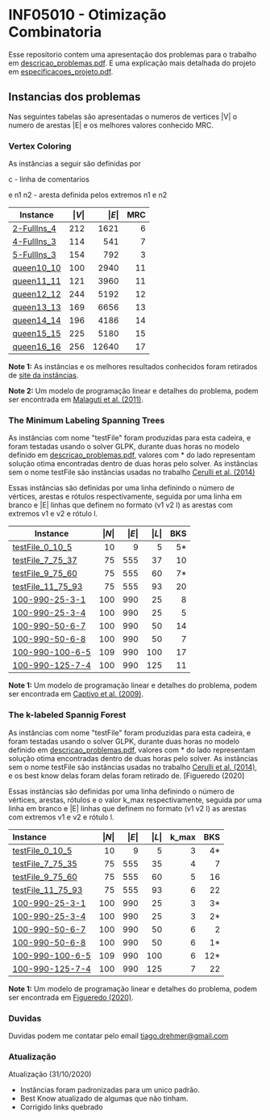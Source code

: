 # INF05010 - Otimização Combinatoria

Esse repositorio contem uma apresentação dos problemas para o trabalho em [descricao_problemas.pdf](descricao_problemas.pdf). E uma explicação mais detalhada do projeto em  [especificacoes_projeto.pdf](especificacoes_projeto.pdf).

## Instancias dos problemas

Nas seguintes tabelas são apresentadas o numeros de vertices |V| o numero de arestas |E| e os melhores valores conhecido MRC.
### Vertex Coloring

As instâncias a seguir são definidas por

c - linha de comentarios

e n1 n2 - aresta definida pelos extremos n1 e n2

| Instance | \|_V_\| | \|_E_\| | MRC|
|----------|-------:|---------:|------:|
|[2-FullIns_4](instances/VC/2-FullIns_4.col)      |212   |1621  |6   |
|[4-FullIns_3](instances/VC/4-FullIns_3.col)      |114   |541  |7   |
|[5-FullIns_3](instances/VC/5-FullIns_3.col)      |154   | 792  |3   |
|[queen10_10](instances/VC/queen10_10.col)      |100   |2940  |11   |
|[queen11_11](instances/VC/queen11_11.col)    |121  |3960  |11   |
|[queen12_12](instances/VC/queen12_12.col)    |244  |5192  |12  |
|[queen13_13](instances/VC/queen13_13.col)    |169  |6656  |13  |
|[queen14_14](instances/VC/queen14_14.col)    |196  |4186	  |14  |
|[queen15_15](instances/VC/queen15_15.col)  |225  |5180  |15  |
|[queen16_16](instances/VC/queen16_16.col)  |256  |12640  |17  |


__Note 1:__ As instâncias e os melhores resultados conhecidos foram retirados de [site da instâncias](https://sites.google.com/site/graphcoloring/vertex-coloring).

__Note 2:__ Um modelo de programação linear e detalhes do problema, podem ser encontrada em [Malaguti et al. (2011)](https://www.sciencedirect.com/science/article/pii/S157252861000054X).


### The Minimum Labeling Spanning Trees

As instâncias com nome "testFile" foram produzidas para esta cadeira, e foram testadas usando o solver GLPK, durante duas horas no modelo definido em  [descricao_problemas.pdf](descricao_problemas.pdf), valores com * do lado representam solução otima encontradas dentro de duas horas pelo solver. As instâncias sem o nome testFile são instâncias usadas no trabalho [Cerulli et al. (2014)](https://www.sciencedirect.com/science/article/pii/S1877042813054682#:~:text=In%20the%20k%2Dlabeled%20Spanning,most%20kmax%20different%20labels.)

Essas instâncias são definidas por uma linha definindo o número de vértices, arestas e rótulos respectivamente, seguida por uma linha em branco e |E| linhas que definem no formato (v1 v2 l) as arestas com extremos v1 e v2 e rótulo l.

| Instance | \|_N_\| | \|_E_\| |  \|_L_\| |  BKS|
|----------|-------:|---------:|------:|------:|
|[testFile_0_10_5 ](instances/MLST/testFile_0_10_5.col) | 10 | 9 | 5 | 5* |
|[testFile_7_75_37](instances/MLST/testFile_7_75_37.col) | 75  | 555 | 37 | 10 |
|[testFile_9_75_60](instances/MLST/testFile_9_75_60.col) | 75  | 555 | 60| 7* |
|[testFile_11_75_93](instances/MLST/testFile_11_75_93.col) | 75  | 555 |  93 | 20 |
|[100-990-25-3-1](instances/MLST/100-990-25-3-1) | 100  | 990 | 25 | 8 |
|[100-990-25-3-4](instances/MLST/100-990-25-3-4) | 100  | 990 | 25 | 5 |
|[100-990-50-6-7](instances/MLST/100-990-50-6-7) | 100 | 990 | 50 | 14 |
|[100-990-50-6-8](instances/MLST/100-990-50-6-8) | 100 | 990 | 50  | 7 |
|[100-990-100-6-5](instances/MLST/100-990-100-6-5) | 109 | 990 | 100 | 17 |
|[100-990-125-7-4](instances/MLST/100-990-125-7-4) | 100 | 990 | 125 | 11  |

__Note 1:__ Um modelo de programação linear e detalhes do problema, podem ser encontrada em [Captivo et al. (2009)](https://www.sciencedirect.com/science/article/abs/pii/S0305054809000458).

### The k-labeled Spannig Forest

As instâncias com nome "testFile" foram produzidas para esta cadeira, e foram testadas usando o solver GLPK, durante duas horas no modelo definido em  [descricao_problemas.pdf](descricao_problemas.pdf), valores com * do lado representam solução otima encontradas dentro de duas horas pelo solver. As instâncias sem o nome testFile são instâncias usadas no trabalho [Cerulli et al. (2014)](https://www.sciencedirect.com/science/article/pii/S1877042813054682#:~:text=In%20the%20k%2Dlabeled%20Spanning,most%20kmax%20different%20labels.), e os best know delas foram delas foram retirado de. [Figueredo (2020]

Essas instâncias são definidas por uma linha definindo o número de vértices, arestas, rótulos e o valor k_max respectivamente, seguida por uma linha em branco e |E| linhas que definem no formato (v1 v2 l) as arestas com extremos v1 e v2 e rótulo l.


| Instance | \|_N_\| | \|_E_\| |  \|_L_\||  k_max|  BKS|
|:---------|----------:|-----:|------:|------:|------:|
|[testFile_0_10_5 ](instances/kLSF/testFile_0_10_5.col) | 10 | 9  | 5  | 3 | 4* |
|[testFile_7_75_35  ](instances/kLSF/testFile_1_50_25.col) | 75 | 555 | 35 | 4 | 7 |
|[testFile_9_75_60](instances/kLSF/testFile_4_50_40.col) | 75 | 555 | 60 | 5 | 16 |
|[testFile_11_75_93](instances/kLSF/testFile_6_50_62.col) | 75 | 555 | 93 | 6 | 22 |
|[100-990-25-3-1](instances/kLSF/100-990-25-3-1) | 100  | 990 | 25 | 3 | 3* |
|[100-990-25-3-4](instances/kLSF/100-990-25-3-4) | 100  | 990 | 25 | 3 | 2* |
|[100-990-50-6-7](instances/kLSF/100-990-50-6-7) | 100 | 990 | 50 | 6 | 2 |
|[100-990-50-6-8](instances/kLSF/100-990-50-6-8) | 100 | 990 | 50  | 6 | 1* |
|[100-990-100-6-5](instances/kLSF/100-990-100-6-5) | 109 | 990 | 100 | 6 | 12* |
|[100-990-125-7-4](instances/kLSF/100-990-125-7-4) | 100 | 990 | 125 | 7  | 22 |


__Note 1:__ Um modelo de programação linear e detalhes do problema, podem ser encontrada em [Figueredo (2020)](http://www.repositorio.ufc.br/bitstream/riufc/50722/3/2020_dis_pjafigueredo.pdf).

### Duvidas

Duvidas podem me contatar pelo email tiago.drehmer@gmail.com

### Atualização

Atualização (31/10/2020)
- Instâncias foram padronizadas para um unico padrão.
- Best Know atualizado de algumas que não tinham.
- Corrigido links quebrado

